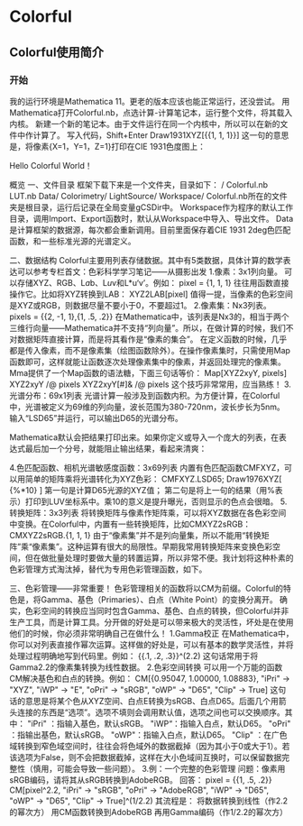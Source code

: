 # Colorful


## Colorful使用简介
### 开始
我的运行环境是Mathematica 11。更老的版本应该也能正常运行，还没尝试。
用Mathematica打开Colorful.nb，点选计算-计算笔记本，运行整个文件，将其载入内核。
新建一个新的笔记本。由于文件运行在同一个内核中，所以可以在新的文件中作计算了。
写入代码，Shift+Enter
    Draw1931XYZ[{{1, 1, 1}}]
这一句的意思是，将像素{X=1，Y=1，Z=1}打印在CIE 1931色度图上：

Hello Colorful World！

概览
一、文件目录
框架下载下来是一个文件夹，目录如下：
/
Colorful.nb
LUT.nb
Data/
Colorimetry/
LightSource/
Workspace/
Colorful.nb所在的文件夹是根目录，运行后记录在全局变量gCSDir中。
Workspace作为程序的默认工作目录，调用Import、Export函数时，默认从Workspace中导入、导出文件。
Data是计算框架的数据源，每次都会重新调用。目前里面保存着CIE 1931 2deg色匹配函数，和一些标准光源的光谱定义。

二、数据结构
Colorful主要用列表存储数据。其中有5类数据，具体计算的数学表达可以参考专栏首文：色彩科学学习笔记——从摄影出发
1.像素：3x1列向量。
可以存储XYZ、RGB、L*a*b、L*u*v和L*u‘v’。例如：
pixel = {1, 1, 1}
往往用函数直接操作它。比如将XYZ转换到LAB：
XYZ2LAB[pixel]
值得一提，当像素的色彩空间是XYZ或RGB，则数据尽量不要小于0，不要超过1。
2.像素集：Nx3列表。
pixels = {{2, -1, 1},{1, .5, .2}}
在Mathematica中，该列表是Nx3的，相当于两个三维行向量——Mathematica并不支持“列向量”。所以，在做计算的时候，我们不对数据矩阵直接计算，而是将其看作是“像素的集合”。
在定义函数的时候，几乎都是传入像素，而不是像素集（绘图函数除外）。在操作像素集时，只需使用Map函数即可，这样就能让函数逐次处理像素集中的像素，并返回处理完的像素集。Mma提供了一个Map函数的语法糖，下面三句话等价：
Map[XYZ2xyY, pixels]
XYZ2xyY /@ pixels
XYZ2xyY[#]& /@ pixels
这个技巧非常常用，应当熟练！
3.光谱分布：69x1列表
光谱计算一般涉及到函数内积。为方便计算，在Colorful中，光谱被定义为69维的列向量，波长范围为380-720nm，波长步长为5nm。
输入“LSD65”并运行，可以输出D65的光谱分布。

Mathematica默认会把结果打印出来。如果你定义或导入一个庞大的列表，在表达式最后加一个分号，就能阻止输出结果，看起来清爽：

4.色匹配函数、相机光谱敏感度函数：3x69列表
内置有色匹配函数CMFXYZ，可以用简单的矩阵乘将光谱转化为XYZ色彩：
CMFXYZ.LSD65;
Draw1976XYZ[ {%*10} ]
第一句是计算D65光源的XYZ值；
第二句是将上一句的结果（用%表示）打印到LUV坐标系中。乘10的意义是提升曝光，否则显示的色点会很暗。
5.转换矩阵：3x3列表
将转换矩阵与像素作矩阵乘，可以将XYZ数据在各色彩空间中变换。在Colorful中，内置有一些转换矩阵，比如CMXYZ2sRGB：
CMXYZ2sRGB.{1, 1, 1}
由于“像素集”并不是列向量集，所以不能用“转换矩阵”乘“像素集”。这种运算有很大的局限性。早期我常用转换矩阵来变换色彩空间，但在做批量处理时要做大量的转置运算，所以非常不便。我计划将这种朴素的色彩管理方式淘汰掉，替代为专用色彩管理函数，如下。

三、色彩管理——非常重要！
色彩管理相关的函数将以CM为前缀。Colorful的特色是，将Gamma、基色（Primaries）、白点（White Point）的变换分离开。
确实，色彩空间的转换应当同时包含Gamma、基色、白点的转换，但Colorful并非生产工具，而是计算工具。分开做的好处是可以带来极大的灵活性，坏处是在使用他们的时候，你必须非常明确自己在做什么！
1.Gamma校正
在Mathematica中，你可以对列表直接作幂次运算。这样做的好处是，可以有基本的数学灵活性，并将处理过程明确地写到代码里。例如：
{{.1, .2, .3}}^(2.2)
这句话常用于将Gamma2.2的像素集转换为线性数据。
2.色彩空间转换
可以用一个万能的函数CM解决基色和白点的转换。例如：
CM[{0.95047, 1.00000, 1.08883},
 "iPri" -> "XYZ",
 "iWP" -> "E",
 "oPri" -> "sRGB",
 "oWP" -> "D65",
 "Clip" -> True]
这句话的意思是将某个色从XYZ空间、白点E转换为sRGB、白点D65。后面几个用箭头连接的东西是“选项”。选项不填则会调用默认值，选项之间也可以交换顺序。其中：
"iPri" ：指输入基色，默认sRGB。
"iWP“：指输入白点，默认D65。
"oPri" ：指输出基色，默认sRGB。
"oWP"：指输入白点，默认D65。
"Clip" ：在广色域转换到窄色域空间时，往往会将色域外的数据截掉（因为其小于0或大于1）。若该选项为False，则不会把数据截掉，这样在大小色域间互换时，可以保留数据完整性（慎用，可能会导致一些问题）。
3.例：一个完整的色彩管理
问题：像素用sRGB编码，请将其从sRGB转换到AdobeRGB。
回答：
pixel = {{1, .5, .2}}
CM[pixel^2.2,
  "iPri" -> "sRGB",
  "oPri" -> "AdobeRGB",
  "iWP" -> "D65",
  "oWP" -> "D65",
  "Clip" -> True]^(1/2.2) 
其流程是：
将数据转换到线性（作2.2的幂次方）
用CM函数转换到AdobeRGB
再用Gamma编码（作1/2.2的幂次方）